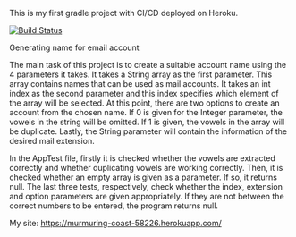 This is my first gradle project with CI/CD deployed on Heroku.

[![Build Status](https://app.travis-ci.com/silansuslu/HW1.svg?branch=main)](https://app.travis-ci.com/silansuslu/HW1)

Generating name for email account

The main task of this project is to create a suitable account name using the 4 parameters it takes.
It takes a String array as the first parameter. This array contains names that can be used as mail accounts.
It takes an int index as the second parameter and this index specifies which element of the array will be selected.
At this point, there are two options to create an account from the chosen name. If 0 is given for the Integer parameter, the vowels in the string will be omitted. If 1 is given, the vowels in the array will be duplicate. 
Lastly, the String parameter will contain the information of the desired mail extension.

In the AppTest file, firstly it is checked whether the vowels are extracted correctly and whether duplicating vowels are working correctly. 
Then, it is checked whether an empty array is given as a parameter. If so, it returns null.
The last three tests, respectively, check whether the index, extension and option parameters are given appropriately. If they are not between the correct numbers to be entered, the program returns null.

My site: https://murmuring-coast-58226.herokuapp.com/